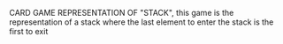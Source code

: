 CARD GAME REPRESENTATION OF "STACK", this game is the representation of a stack where the last element to enter the stack is the first to exit
